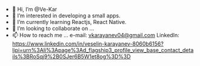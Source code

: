 - 👋 Hi, I’m @Ve-Kar
- 👀 I’m interested in developing a small apps.
- 🌱 I’m currently learning Reactjs, React Native.
- 💞️ I’m looking to collaborate on ...
- 📫 How to reach me ...
e-mail: vkarayanev04@gmail.com
LinkedIn: https://www.linkedin.com/in/veselin-karayanev-8060b6156?lipi=urn%3Ali%3Apage%3Ad_flagship3_profile_view_base_contact_details%3BRoSqj9%2B0SJer6B5W1et8og%3D%3D


<!---
Ve-Kar/Ve-Kar is a ✨ special ✨ repository because its `README.md` (this file) appears on your GitHub profile.
You can click the Preview link to take a look at your changes.
--->
